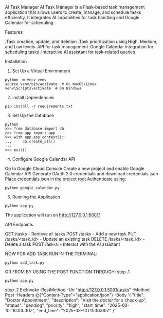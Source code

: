 AI Task Manager
AI Task Manager is a Flask-based task management application that allows users to create, manage, and schedule tasks efficiently. It integrates AI capabilities for task handling and Google Calendar for scheduling.

Features:

.Task creation, update, and deletion
.Task prioritization using High, Medium, and Low levels
.API for task management
.Google Calendar integration for scheduling tasks
.Interactive AI assistant for task-related queries

Installation

1. Set Up a Virtual Environment
```
python -m venv venv
source venv/bin/activate  # On macOS/Linux
venv\Scripts\activate  # On Windows
```
2. Install Dependencies
```
pip install -r requirements.txt
```
3. Set Up the Database
```
python
>>> from database import db
>>> from app import app
>>> with app.app_context():
...     db.create_all()
...
>>> exit()
```
4. Configure Google Calendar API

Go to Google Cloud Console
Create a new project and enable Google Calendar API
Generate OAuth 2.0 credentials and download credentials.json
Place credentials.json in the project root
Authenticate using:
```
python google_calendar.py
```
5. Running the Application
```
python app.py
```
The application will run on http://127.0.0.1:5001/

API Endpoints:

GET /tasks - Retrieve all tasks
POST /tasks - Add a new task
PUT /tasks/<task_id> - Update an existing task
DELETE /tasks/<task_id> - Delete a task
POST /ask-ai - Interact with the AI assistant

NOW FOR ADD TASK RUN IN THE TERMINAL:
```
python add_task.py
```
OR FROM BY USING THE POST FUNCTION THROUGH:
step .1
```
python app.py
```
step .2
Ex:Invoke-RestMethod -Uri "http://127.0.0.1:5001/tasks" -Method Post -Headers @{"Content-Type"="application/json"} -Body '{
    "title": "Doctor Appointment",
    "description": "Visit the doctor for a check-up",
    "status": "pending",
    "priority": "high",
    "start_time": "2025-03-10T10:00:00Z",
    "end_time": "2025-03-10T11:00:00Z"
}'
                                                   
